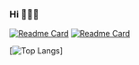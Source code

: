 ### Hi 🌱🌱🌱
<!--
![header](https://capsule-render.vercel.app/api?type=transparent&color=auto&height=300&section=header&text=Hi&fontSize=90)
-->

<!--
**joseunghui/joseunghui** is a ✨ _special_ ✨ repository because its `README.md` (this file) appears on your GitHub profile.

Here are some ideas to get you started:

- 🔭 I’m currently working on ...
- 🌱 I’m currently learning ...
- 👯 I’m looking to collaborate on ...
- 🤔 I’m looking for help with ...
- 💬 Ask me about ...
- 📫 How to reach me: ...
- 😄 Pronouns: ...
- ⚡ Fun fact: ...
-->

[![Readme Card](https://github-readme-stats.vercel.app/api/pin/?username=joseunghui&repo=UNO_game&theme=transparent)](https://github.com/joseunghui/UNO_game)
[![Readme Card](https://github-readme-stats.vercel.app/api/pin/?username=joseunghui&repo=repractice&theme=transparent)](https://github.com/joseunghui/repractice)

[![Top Langs](https://github-readme-stats.vercel.app/api/top-langs/?username=anuraghazra&layout=donut&theme=transparent)]
<!--
![Anurag's GitHub stats](https://github-readme-stats.vercel.app/api?username=joseunghui&show_icons=true&theme=dark)
[![Top Langs](https://github-readme-stats.vercel.app/api/top-langs/?username=joseunghui&layout=compact)](https://github.com/joseunghui/github-readme-stats)
-->
